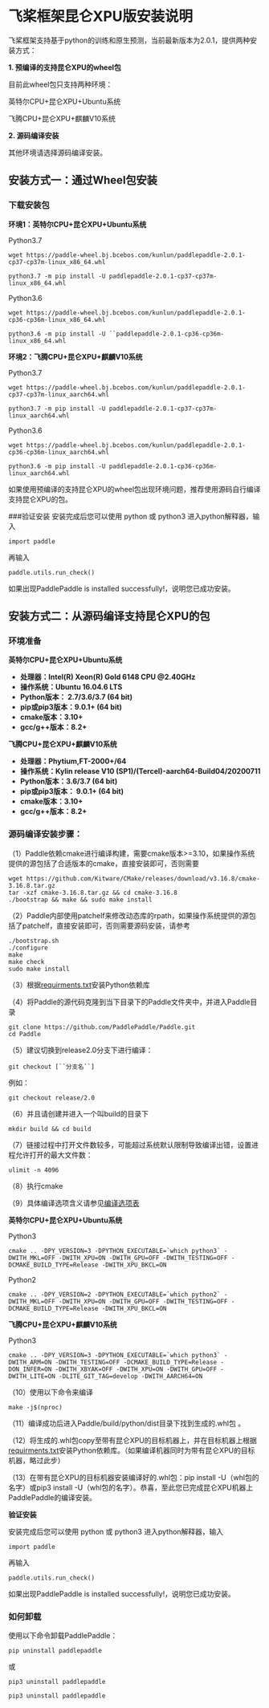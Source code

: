 # 飞桨框架昆仑XPU版安装说明

飞桨框架支持基于python的训练和原生预测，当前最新版本为2.0.1，提供两种安装方式：

**1. 预编译的支持昆仑XPU的wheel包**

目前此wheel包只支持两种环境：

英特尔CPU+昆仑XPU+Ubuntu系统

飞腾CPU+昆仑XPU+麒麟V10系统

**2. 源码编译安装**

其他环境请选择源码编译安装。

## 安装方式一：通过Wheel包安装

### 下载安装包

**环境1：英特尔CPU+昆仑XPU+Ubuntu系统**

Python3.7

```
wget https://paddle-wheel.bj.bcebos.com/kunlun/paddlepaddle-2.0.1-cp37-cp37m-linux_x86_64.whl
```

```
python3.7 -m pip install -U paddlepaddle-2.0.1-cp37-cp37m-linux_x86_64.whl
```

Python3.6

```
wget https://paddle-wheel.bj.bcebos.com/kunlun/paddlepaddle-2.0.1-cp36-cp36m-linux_x86_64.whl
```

```
python3.6 -m pip install -U ``paddlepaddle-2.0.1-cp36-cp36m-linux_x86_64.whl
```


**环境2：飞腾CPU+昆仑XPU+麒麟V10系统**

Python3.7

```
wget https://paddle-wheel.bj.bcebos.com/kunlun/paddlepaddle-2.0.1-cp37-cp37m-linux_aarch64.whl
```

```
python3.7 -m pip install -U paddlepaddle-2.0.1-cp37-cp37m-linux_aarch64.whl
```

Python3.6

```
wget https://paddle-wheel.bj.bcebos.com/kunlun/paddlepaddle-2.0.1-cp36-cp36m-linux_aarch64.whl
```

```
python3.6 -m pip install -U paddlepaddle-2.0.1-cp36-cp36m-linux_aarch64.whl
```

如果使用预编译的支持昆仑XPU的wheel包出现环境问题，推荐使用源码自行编译支持昆仑XPU的包。

###验证安装
安装完成后您可以使用 python 或 python3 进入python解释器，输入

```
import paddle
```

再输入

```
paddle.utils.run_check()
```

如果出现PaddlePaddle is installed successfully!，说明您已成功安装。

## 安装方式二：从源码编译支持昆仑XPU的包

### 环境准备

**英特尔CPU+昆仑XPU+Ubuntu系统**

- **处理器：Intel(R) Xeon(R) Gold 6148 CPU @2.40GHz**
- **操作系统：Ubuntu 16.04.6 LTS**
- **Python版本： 2.7/3.6/3.7 (64 bit)**
- **pip或pip3版本：9.0.1+ (64 bit)**
- **cmake版本：3.10+**
- **gcc/g++版本：8.2+**

**飞腾CPU+昆仑XPU+麒麟V10系统**

- **处理器：Phytium,FT-2000+/64**
- **操作系统：Kylin release V10 (SP1)/(Tercel)-aarch64-Build04/20200711**
- **Python版本：3.6/3.7 (64 bit)**
- **pip或pip3版本： 9.0.1+ (64 bit)**
- **cmake版本：3.10+**
- **gcc/g++版本：8.2+**

### 源码编译安装步骤：

（1）Paddle依赖cmake进行编译构建，需要cmake版本>=3.10，如果操作系统提供的源包括了合适版本的cmake，直接安装即可，否则需要

```
wget https://github.com/Kitware/CMake/releases/download/v3.16.8/cmake-3.16.8.tar.gz
tar -xzf cmake-3.16.8.tar.gz && cd cmake-3.16.8
./bootstrap && make && sudo make install
```

（2）Paddle内部使用patchelf来修改动态库的rpath，如果操作系统提供的源包括了patchelf，直接安装即可，否则需要源码安装，请参考

```
./bootstrap.sh
./configure
make
make check
sudo make install
```

（3）根据[requirments.txt](https://github.com/PaddlePaddle/Paddle/blob/develop/python/requirements.txt)安装Python依赖库

（4）将Paddle的源代码克隆到当下目录下的Paddle文件夹中，并进入Paddle目录

```
git clone https://github.com/PaddlePaddle/Paddle.git
cd Paddle
```

（5）建议切换到release2.0分支下进行编译：

```
git checkout [``分支名``]
```

例如：

```
git checkout release/2.0
```

（6）并且请创建并进入一个叫build的目录下

```
mkdir build && cd build
```

（7）链接过程中打开文件数较多，可能超过系统默认限制导致编译出错，设置进程允许打开的最大文件数：

```
ulimit -n 4096
```

（8）执行cmake

（9）具体编译选项含义请参见[编译选项表](https://www.paddlepaddle.org.cn/documentation/docs/zh/develop/install/Tables.html#Compile)

**英特尔CPU+昆仑XPU+Ubuntu系统**


Python3

```
cmake .. -DPY_VERSION=3 -DPYTHON_EXECUTABLE=`which python3` -DWITH_MKL=OFF -DWITH_XPU=ON -DWITH_GPU=OFF -DWITH_TESTING=OFF -DCMAKE_BUILD_TYPE=Release -DWITH_XPU_BKCL=ON
```

Python2

```
cmake .. -DPY_VERSION=2 -DPYTHON_EXECUTABLE=`which python2` -DWITH_MKL=OFF -DWITH_XPU=ON -DWITH_GPU=OFF -DWITH_TESTING=OFF -DCMAKE_BUILD_TYPE=Release -DWITH_XPU_BKCL=ON
```

**飞腾CPU+昆仑XPU+麒麟V10系统**

Python3

```
cmake .. -DPY_VERSION=3 -DPYTHON_EXECUTABLE=`which python3` -DWITH_ARM=ON -DWITH_TESTING=OFF -DCMAKE_BUILD_TYPE=Release -DON_INFER=ON -DWITH_XBYAK=OFF -DWITH_XPU=ON -DWITH_GPU=OFF -DWITH_LITE=ON -DLITE_GIT_TAG=develop -DWITH_AARCH64=ON
```

（10）使用以下命令来编译

```
make -j$(nproc)
```

（11）编译成功后进入Paddle/build/python/dist目录下找到生成的.whl包 。

（12）将生成的.whl包copy至带有昆仑XPU的目标机器上，并在目标机器上根据[requirments.txt](https://github.com/PaddlePaddle/Paddle/blob/develop/python/requirements.txt)安装Python依赖库。（如果编译机器同时为带有昆仑XPU的目标机器，略过此步）

（13）在带有昆仑XPU的目标机器安装编译好的.whl包：pip install -U（whl包的名字）或pip3 install -U（whl包的名字）。恭喜，至此您已完成昆仑XPU机器上PaddlePaddle的编译安装。

**验证安装**

安装完成后您可以使用 python 或 python3 进入python解释器，输入

```
import paddle
```

再输入

```
paddle.utils.run_check()
```

如果出现PaddlePaddle is installed successfully!，说明您已成功安装。

### 如何卸载

使用以下命令卸载PaddlePaddle：

```
pip uninstall paddlepaddle
```

或

```
pip3 uninstall paddlepaddle
```



```
pip3 uninstall paddlepaddle
```
